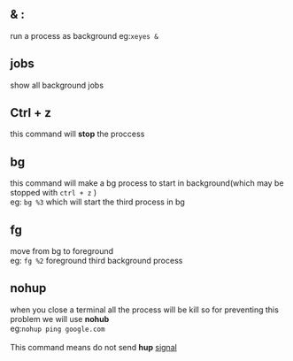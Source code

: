 ## & :

run a process as background eg:`xeyes &`

## jobs

show all background jobs

## Ctrl + z

this command will **stop** the proccess 

## bg

this command will make a bg  process to start in background(which may be stopped with `ctrl + z` ) 
<br />
eg: `bg %3` which will start the third process in bg

## fg

move from bg to foreground 
<br />
eg: `fg %2` foreground third background process

## nohup

when you close a terminal all the process will be kill so for preventing this problem we will use **nohub <COMMAND> <XARGS>**
<br />
eg:`nohup ping google.com`
<br />
<br />
This command means do not send **hup** [signal](https://www.computerhope.com/unix/signals.htm)